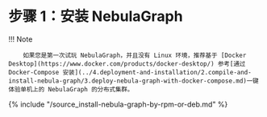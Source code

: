 # 步骤 1：安装 NebulaGraph

!!! Note

        如果您是第一次试玩 NebulaGraph，并且没有 Linux 环境，推荐基于 [Docker Desktop](https://www.docker.com/products/docker-desktop/) 参考[通过 Docker-Compose 安装](../4.deployment-and-installation/2.compile-and-install-nebula-graph/3.deploy-nebula-graph-with-docker-compose.md)一键体验单机上的 NebulaGraph 的分布式集群。

{% include "/source_install-nebula-graph-by-rpm-or-deb.md" %}
<!-- The line above is for content reusing. The source file is in the docs-2.0/reuse directory. -->
